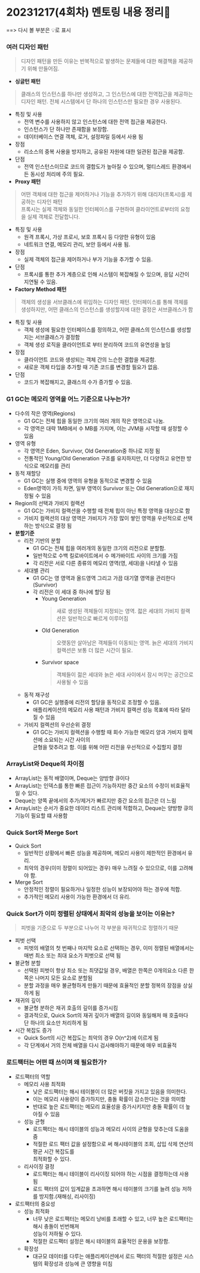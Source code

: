 # 20231217(4회차) 멘토링 내용 정리📒
==> 다시 볼 부분은 💡로 표시

### 여러 디자인 패턴
> 디자인 패턴을 만든 이유는 반복적으로 발생하는 문제들에 대한 해결책을 제공하기 위해 만들어짐.
* **싱글턴 패턴**
> 클래스의 인스턴스를 하나만 생성하고, 그 인스턴스에 대한 전역접근을 제공하는 디자인 패턴.
> 전체 시스템에서 단 하나의 인스턴스만 필요한 경우 사용된다.
   * 특징 및 사용
     * 전역 변수를 사용하지 않고 인스턴스에 대한 전역 접근을 제공한다.
     * 인스턴스가 단 하나만 존재함을 보장함.
     * 데이터베이스 연결 객체, 로거, 설정파일 등에서 사용 됨
   * 장점
     * 리소스의 중복 사용을 방지하고, 공유된 자원에 대한 일관된 접근을 제공함.
   * 단점
     * 전역 인스턴스이므로 코드의 결합도가 높아질 수 있으며, 멀티스레드 환경에서든 동시성 처리에 주의 필요.
* **Proxy 패턴**
> 어떤 객체에 대한 접근을 제어하거나 기능을 추가하기 위해 대리자(프록시)를 제공하는 디자인 패턴      
> 프록시는 실제 객체와 동일한 인터페이스를 구현하여 클라이언트로부터의 요청을 실제 객체로 전달합니다.
   * 특징 및 사용
     * 원격 프록시, 가상 프로시, 보호 프록시 등 다양한 유형이 있음
     * 네트워크 연결, 메모리 관리, 보안 등에서 사용 됨.
   * 장점
     * 실제 객체의 접근을 제어하거나 부가 기능을 추가할 수 있음.
   * 단점
     * 프록시를 통한 추가 계층으로 인해 시스템이 복잡해질 수 있으며, 응답 시간이 지연될 수 있음.
* **Factory Method 패턴**
> 객체의 생성을 서브클래스에 위임하는 디자인 패턴.
> 인터페이스를 통해 객체를 생성하지만, 어떤 클래스의 인스턴스를 생성할지에 대한 결정은 서브클래스가 함
   * 특징 및 사용
     * 객체 생성에 필요한 인터페이스를 정의하고, 어떤 클래스의 인스턴스를 생성할지는 서브클래스가 결정함
     * 객체 생성 로직을 클라이언트로 부터 분리하여 코드의 유연성을 높임
   * 장점
     * 클라이언트 코드와 생성되는 객체 간의 느슨한 결합을 제공함.
     * 새로운 객체 타입을 추가할 때 기존 코드를 변경할 필요가 없음.
   * 단점
     * 코드가 복잡해지고, 클래스의 수가 증가할 수 있음.

### G1 GC는 메모리 영역을 어느 기준으로 나누는가?
* 다수의 작은 영역(Regions)
   * G1 GC는 전체 힙을 동일한 크기의 여러 개의 작은 영역으로 나눔.
   * 각 영역은 대략 1MB에서 수 MB를 가지며, 이는 JVM을 시작할 때 설정할 수 있음
* 영역 유형
   * 각 영역은 Eden, Survivor, Old Generation중 하나로 지정 됨
   * 전통적인 Young/Old Generation 구조를 유지하지만, 더 다양하고 유연한 방식으로 메모리를 관리
* 동적 재할당
   * G1 GC는 실행 중에 영역의 유형을 동적으로 변경할 수 있음
   * Eden영역이 가득 차면, 일부 영역이 Survivor 또는 Old Generation으로 재지정될 수 있음
* Region의 선택과 가비지 컬랙션
   * G1 GC는 가비지 컬랙션을 수행할 때 전체 힙이 아닌 특정 영역을 대상으로 함
   * 가비지 컬랙션의 대상 영역은 가비지가 가장 많이 쌓인 영역을 우선적으로 선택하는 방식으로 결정 됨
* **분할기준**
  * 리전 기반의 분할
    * G1 GC는 전체 힙을 여러개의 동일한 크기의 리전으로 분할함.
    * 일반적으로 수백 킬로바이트에서 수 메가바이트 사이의 크기를 가짐
    * 각 리전은 서로 다른 종류의 메모리 영역(영, 세대)을 나타낼 수 있음
  * 세대별 관리
    * G1 GC는 영 영역과 올드영역 그리고 가끔 대기열 영역을 관리한다(Survivor)
    * 각 리전은 이 세대 중 하나에 할당 됨
      * Young Generation
        > 새로 생성된 객체들이 지정되는 영역. 젋은 세대의 가비지 컬랙션은 일반적으로 빠르게 이루어짐
      * Old Generation
        > 오랫동안 살아남은 객체들이 이동되는 영역. 늙은 세대의 가비지 컬랙션은 보통 더 많은 시간이 필요.
      * Survivor space
        > 객체들이 젊은 세대와 늙은 세대 사이에서 잠시 머무는 공간으로 사용될 수 있음
  * 동적 재구성
    * G1 GC은 실행중에 리전의 할당을 동적으로 조정할 수 있음.
    * 애플리케이션의 메모리 사용 패턴과 가비지 컬랙션 성능 목표에 따라 달라질 수 있음
  * 가비지 컬렉션의 우선순위 결정
    * G1 GC는 가비지 컬렉션을 수행할 때 회수 가능한 메모리 양과 가비지 컬렉션에 소요되는 시간 사이의     
      균형을 맞추려고 함. 이를 위해 어떤 리전을 우선적으로 수집할지 결정


### ArrayList와 Deque의 차이점
* ArrayList는 동적 배열이며, Deque는 양방향 큐이다
* ArrayList는 인덱스를 통한 빠른 접근이 가능하지만 중간 요소의 수정이 비효율적일 수 있다.
* Deque는 양쪽 끝에서의 추가/제거가 빠르지만 중간 요소의 접근은 더 느림
* ArrayList는 순서가 중요한 데이터 리스트 관리에 적합하고, Deque는 양방향 큐의 기능이 필요할 떄 사용함

### Quick Sort와 Merge Sort
* Quick Sort
  * 일반적인 상황에서 빠른 성능을 제공하며, 메모리 사용이 제한적인 환경에서 유리.
  * 최악의 경우(이미 정렬이 되어있는 경우) 매우 느려질 수 있으므로, 이를 고려해야 함.
* Merge Sort
  * 안정적인 정렬이 필요하거나 일정한 성능이 보장되어야 하는 경우에 적합.
  * 추가적인 메모리 사용이 가능한 환경에서 더 유리.

### Quick Sort가 이미 정렬된 상태에서 최악의 성능을 보이는 이유는?
> 피벗을 기준으로 두 부분으로 나누어 각 부분을 재귀적으로 정렬하기 때문
* 피벗 선택
  * 피벗의 배열의 첫 번째나 마지막 요소로 선택하는 경우, 이미 정렬된 배열에서는 매번 최소 또는 최대 요소가 피벗으로 선택 됨
* 불균형 분할
  * 선택된 피벗이 항상 최소 또는 최댓값일 경우, 배열은 한쪽은 0개의요소 다른 한쪽은 나머지 모든 요소로 분할됨
  * 분할 과정을 매우 불균형하게 만들기 때문에 효율적인 분할 정복의 장점을 상실하게 됨
* 재귀의 깊이
  * 불균형 분하은 재귀 호출의 깊이를 증가시킴
  * 결과적으로, Quick Sort의 재귀 깊이가 배열의 길이와 동일해져 매 호출마다 단 하나의 요소만 처리하게 됨
* 시간 복잡도 증가
  * Quick Sort의 시간 복잡도는 최악의 경우 O(n^2)에 이르게 됨
  * 각 단계에서 거의 전체 배열을 다시 검사해야하기 때문에 매우 비효율적 

### 로드팩터는 어떤 때 쓰이며 왜 필요한가?
* 로드팩터의 역할
  * 메모리 사용 최적화
    * 낮은 로드팩터는 해시 테이블이 더 많은 버킷을 가지고 있음을 의미한다.
    * 이는 메모리 사용량이 증가하지만, 충돌 확률이 감소한다는 것을 의미함
    * 반대로 높은 로드팩터는 메모리 효율성을 증가시키지만 충돌 확률이 더 높아질 수 있음
  * 성능 균형
    * 로드팩터는 해시 테이블의 성능과 메모리 사이의 균형을 맞추는데 도움을 줌
    * 적절한 로드 팩터 값을 설정함으로 써 해시테이블의 조회, 삽입 삭제 연산의 평균 시간 복잡도를      
      최적화할 수 있다.
  * 리사이징 결정
    * 로드팩터는 해시 테이블이 리사이징 되어야 하는 시점을 결정하는데 사용 됨
    * 로드 팩터의 값이 임계값을 초과하면 해시 테이블의 크기를 늘려 성능 저하를 방지함.(재해싱, 리사이징)
* 로드팩터의 중요성
  * 성능 최적화
    * 너무 낮은 로드팩터는 메모리 낭비를 초래할 수 있고, 너무 높은 로드팩터는 해시 충돌이 빈번해져      
      성능이 저하될 수 있다.
    * 적절한 로드팩터 설정은 해시 테이블의 효율적인 운용을 보장함.
  * 확장성
    * 대규모 데이터를 다루는 애플리케이션에서 로드 팩터의 적절한 설정은 시스템의 확장성과 성능에 큰 영향을 미침
      
 
